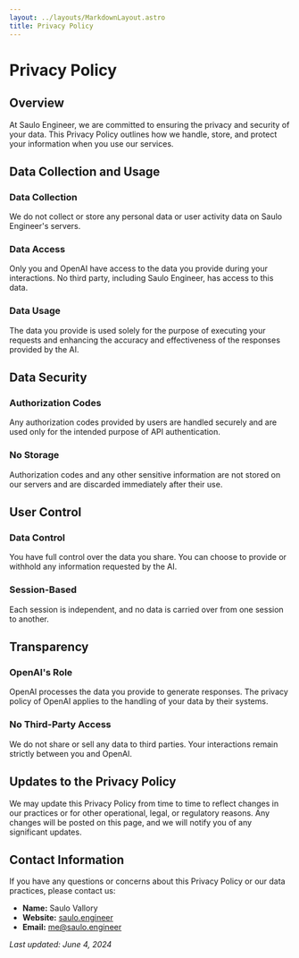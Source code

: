```yaml
---
layout: ../layouts/MarkdownLayout.astro
title: Privacy Policy
---
```


# Privacy Policy

## Overview

At Saulo Engineer, we are committed to ensuring the privacy and security of your data. This Privacy Policy outlines how we handle, store, and protect your information when you use our services.

## Data Collection and Usage

### Data Collection

We do not collect or store any personal data or user activity data on Saulo Engineer's servers.

### Data Access

Only you and OpenAI have access to the data you provide during your interactions. No third party, including Saulo Engineer, has access to this data.

### Data Usage

The data you provide is used solely for the purpose of executing your requests and enhancing the accuracy and effectiveness of the responses provided by the AI.

## Data Security

### Authorization Codes

Any authorization codes provided by users are handled securely and are used only for the intended purpose of API authentication.

### No Storage

Authorization codes and any other sensitive information are not stored on our servers and are discarded immediately after their use.

## User Control

### Data Control

You have full control over the data you share. You can choose to provide or withhold any information requested by the AI.

### Session-Based

Each session is independent, and no data is carried over from one session to another.

## Transparency

### OpenAI's Role

OpenAI processes the data you provide to generate responses. The privacy policy of OpenAI applies to the handling of your data by their systems.

### No Third-Party Access

We do not share or sell any data to third parties. Your interactions remain strictly between you and OpenAI.

## Updates to the Privacy Policy

We may update this Privacy Policy from time to time to reflect changes in our practices or for other operational, legal, or regulatory reasons. Any changes will be posted on this page, and we will notify you of any significant updates.

## Contact Information

If you have any questions or concerns about this Privacy Policy or our data practices, please contact us:

- **Name:** Saulo Vallory
- **Website:** [saulo.engineer](https://saulo.engineer)
- **Email:** [me@saulo.engineer](mailto:me@saulo.engineer)

_Last updated: June 4, 2024_

